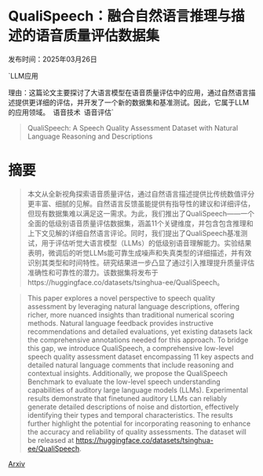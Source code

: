 # QualiSpeech：融合自然语言推理与描述的语音质量评估数据集

发布时间：2025年03月26日

`LLM应用

理由：这篇论文主要探讨了大语言模型在语音质量评估中的应用，通过自然语言描述提供更详细的评估，并开发了一个新的数据集和基准测试。因此，它属于LLM的应用领域。` `语音技术` `语音评估`

> QualiSpeech: A Speech Quality Assessment Dataset with Natural Language Reasoning and Descriptions

# 摘要

> 本文从全新视角探索语音质量评估，通过自然语言描述提供比传统数值评分更丰富、细腻的见解。自然语言反馈虽能提供有指导性的建议和详细评估，但现有数据集难以满足这一需求。为此，我们推出了QualiSpeech——一个全面的低级别语音质量评估数据集，涵盖11个关键维度，并包含包含推理和上下文见解的详细自然语言评论。同时，我们提出了QualiSpeech基准测试，用于评估听觉大语言模型（LLMs）的低级别语音理解能力。实验结果表明，微调后的听觉LLMs能可靠生成噪声和失真类型的详细描述，并有效识别其类型和时间特性。研究结果进一步凸显了通过引入推理提升质量评估准确性和可靠性的潜力。该数据集将发布于https://huggingface.co/datasets/tsinghua-ee/QualiSpeech。

> This paper explores a novel perspective to speech quality assessment by leveraging natural language descriptions, offering richer, more nuanced insights than traditional numerical scoring methods. Natural language feedback provides instructive recommendations and detailed evaluations, yet existing datasets lack the comprehensive annotations needed for this approach. To bridge this gap, we introduce QualiSpeech, a comprehensive low-level speech quality assessment dataset encompassing 11 key aspects and detailed natural language comments that include reasoning and contextual insights. Additionally, we propose the QualiSpeech Benchmark to evaluate the low-level speech understanding capabilities of auditory large language models (LLMs). Experimental results demonstrate that finetuned auditory LLMs can reliably generate detailed descriptions of noise and distortion, effectively identifying their types and temporal characteristics. The results further highlight the potential for incorporating reasoning to enhance the accuracy and reliability of quality assessments. The dataset will be released at https://huggingface.co/datasets/tsinghua-ee/QualiSpeech.

[Arxiv](https://arxiv.org/abs/2503.20290)